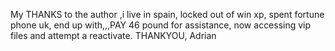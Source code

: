 My THANKS to the author ,i live in spain, locked out of win xp, spent fortune phone uk, end up with,,,PAY 46 pound for assistance, now accessing vip files and attempt a reactivate. THANKYOU, Adrian
